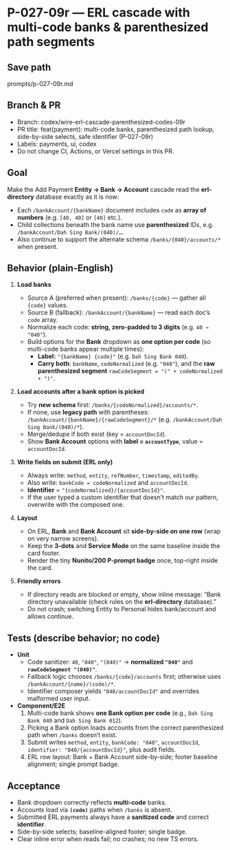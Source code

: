 # P-027-09r — ERL cascade with multi-code banks & parenthesized path segments

## Save path
prompts/p-027-09r.md

## Branch & PR
- Branch: codex/wire-erl-cascade-parenthesized-codes-09r
- PR title: feat(payment): multi-code banks, parenthesized path lookup, side-by-side selects, safe identifier (P-027-09r)
- Labels: payments, ui, codex
- Do not change CI, Actions, or Vercel settings in this PR.

## Goal
Make the Add Payment **Entity → Bank → Account** cascade read the **erl-directory** database exactly as it is now:

- Each `/bankAccount/{bankName}` document includes `code` as **array of numbers** (e.g. `[40, 40]` or `[40]` etc.).
- Child collections beneath the bank name use **parenthesized** IDs, e.g. `/bankAccount/Dah Sing Bank/(040)/…`.
- Also continue to support the alternate schema `/banks/{040}/accounts/*` when present.

## Behavior (plain-English)
1. **Load banks**
   - Source A (preferred when present): `/banks/{code}` — gather all `{code}` values.
   - Source B (fallback): `/bankAccount/{bankName}` — read each doc’s `code` array.
   - Normalize each code: **string, zero-padded to 3 digits** (e.g. `40 → "040"`).
   - Build options for the **Bank** dropdown as **one option per code** (so multi-code banks appear multiple times):
     - **Label:** `"{bankName} {code}"` (e.g. `Dah Sing Bank 040`).
     - **Carry both**: `bankName`, `codeNormalized` (e.g. `"040"`), and the **raw parenthesized segment** `rawCodeSegment = "(" + codeNormalized + ")"`.

2. **Load accounts after a bank option is picked**
   - Try **new schema** first: `/banks/{codeNormalized}/accounts/*`.
   - If none, use **legacy path** with parentheses: `/bankAccount/{bankName}/{rawCodeSegment}/*` (e.g. `/bankAccount/Dah Sing Bank/(040)/*`).
   - Merge/dedupe if both exist (key = `accountDocId`).
   - Show **Bank Account** options with **label = `accountType`**, value = `accountDocId`.

3. **Write fields on submit (ERL only)**
   - Always write: `method`, `entity`, `refNumber`, `timestamp`, `editedBy`.
   - Also write: `bankCode = codeNormalized` and `accountDocId`.
   - **Identifier** = `"{codeNormalized}/{accountDocId}"`.
   - If the user typed a custom identifier that doesn’t match our pattern, overwrite with the composed one.

4. **Layout**
   - On ERL, **Bank** and **Bank Account** sit **side-by-side on one row** (wrap on very narrow screens).
   - Keep the **3-dots** and **Service Mode** on the same baseline inside the card footer.
   - Render the tiny **Nunito/200 P-prompt badge** once, top-right inside the card.

5. **Friendly errors**
   - If directory reads are blocked or empty, show inline message:
     “Bank directory unavailable (check rules on the **erl-directory** database).”
   - Do not crash; switching Entity to Personal hides bank/account and allows continue.

## Tests (describe behavior; no code)
- **Unit**
  - Code sanitizer: `40`, `"040"`, `"(040)"` → **normalized `"040"`** and **`rawCodeSegment "(040)"`**.
  - Fallback logic chooses `/banks/{code}/accounts` first; otherwise uses `/bankAccount/{name}/(code)/*`.
  - Identifier composer yields `"040/accountDocId"` and overrides malformed user input.
- **Component/E2E**
  1. Multi-code bank shows **one Bank option per code** (e.g., `Dah Sing Bank 040` and `Dah Sing Bank 012`).
  2. Picking a Bank option loads accounts from the correct parenthesized path when `/banks` doesn’t exist.
  3. Submit writes `method`, `entity`, `bankCode: "040"`, `accountDocId`, `identifier: "040/{accountDocId}"`, plus audit fields.
  4. ERL row layout: Bank + Bank Account side-by-side; footer baseline alignment; single prompt badge.

## Acceptance
- Bank dropdown correctly reflects **multi-code** banks.
- Accounts load via **`(code)`** paths when `/banks` is absent.
- Submitted ERL payments always have a **sanitized code** and correct **identifier**.
- Side-by-side selects; baseline-aligned footer; single badge.
- Clear inline error when reads fail; no crashes; no new TS errors.
